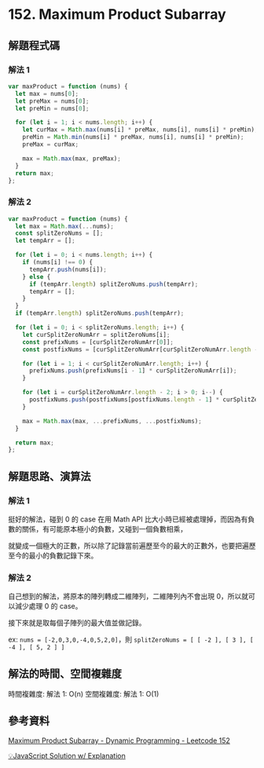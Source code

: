# 152. Maximum Product Subarray

## 解題程式碼

### 解法 1

```javascript
var maxProduct = function (nums) {
  let max = nums[0];
  let preMax = nums[0];
  let preMin = nums[0];

  for (let i = 1; i < nums.length; i++) {
    let curMax = Math.max(nums[i] * preMax, nums[i], nums[i] * preMin);
    preMin = Math.min(nums[i] * preMax, nums[i], nums[i] * preMin);
    preMax = curMax;

    max = Math.max(max, preMax);
  }
  return max;
};
```

### 解法 2

```javascript
var maxProduct = function (nums) {
  let max = Math.max(...nums);
  const splitZeroNums = [];
  let tempArr = [];

  for (let i = 0; i < nums.length; i++) {
    if (nums[i] !== 0) {
      tempArr.push(nums[i]);
    } else {
      if (tempArr.length) splitZeroNums.push(tempArr);
      tempArr = [];
    }
  }
  if (tempArr.length) splitZeroNums.push(tempArr);

  for (let i = 0; i < splitZeroNums.length; i++) {
    let curSplitZeroNumArr = splitZeroNums[i];
    const prefixNums = [curSplitZeroNumArr[0]];
    const postfixNums = [curSplitZeroNumArr[curSplitZeroNumArr.length - 1]];

    for (let i = 1; i < curSplitZeroNumArr.length; i++) {
      prefixNums.push(prefixNums[i - 1] * curSplitZeroNumArr[i]);
    }

    for (let i = curSplitZeroNumArr.length - 2; i > 0; i--) {
      postfixNums.push(postfixNums[postfixNums.length - 1] * curSplitZeroNumArr[i]);
    }

    max = Math.max(max, ...prefixNums, ...postfixNums);
  }

  return max;
};
```

## 解題思路、演算法

### 解法 1

挺好的解法，碰到 0 的 case 在用 Math API 比大小時已經被處理掉，而因為有負數的關係，有可能原本極小的負數，又碰到一個負數相乘，

就變成一個極大的正數，所以除了記錄當前遍歷至今的最大的正數外，也要把遍歷至今的最小的負數記錄下來。

### 解法 2

自己想到的解法，將原本的陣列轉成二維陣列，二維陣列內不會出現 0，所以就可以減少處理 0 的 case。

接下來就是取每個子陣列的最大值並做記錄。

ex: `nums = [-2,0,3,0,-4,0,5,2,0]`，則 `splitZeroNums = [ [ -2 ], [ 3 ], [ -4 ], [ 5, 2 ] ]`

## 解法的時間、空間複雜度

時間複雜度: 解法 1: O(n)
空間複雜度: 解法 1: O(1)

## 參考資料

[Maximum Product Subarray - Dynamic Programming - Leetcode 152](https://youtu.be/lXVy6YWFcRM)

[💡JavaScript Solution w/ Explanation](https://leetcode.com/problems/maximum-product-subarray/solutions/416395/javascript-solution-w-explanation/)
